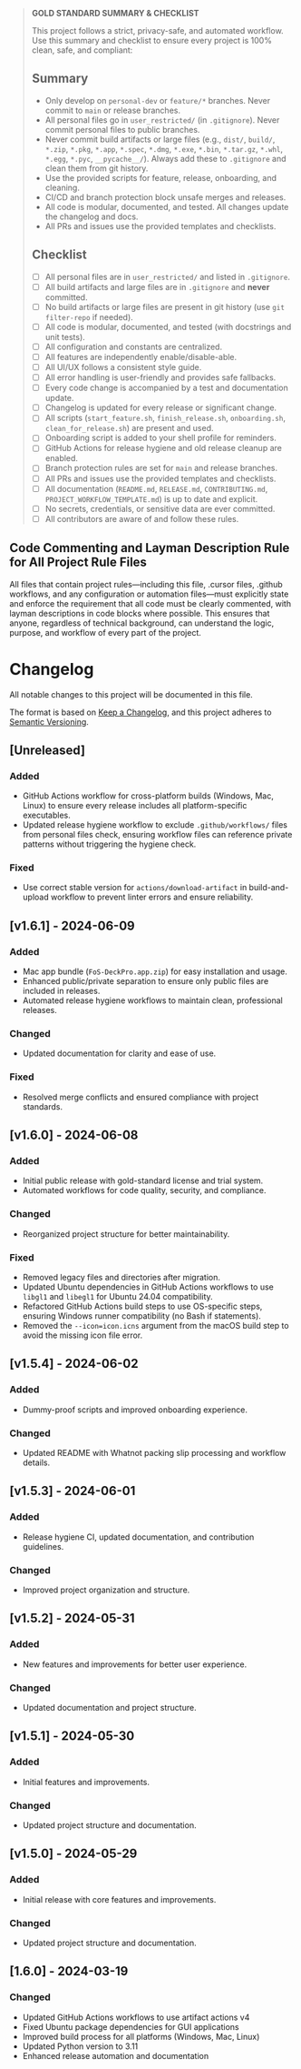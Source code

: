 > **GOLD STANDARD SUMMARY & CHECKLIST**
>
> This project follows a strict, privacy-safe, and automated workflow. Use this summary and checklist to ensure every project is 100% clean, safe, and compliant:
>
> ## Summary
> - Only develop on `personal-dev` or `feature/*` branches. Never commit to `main` or release branches.
> - All personal files go in `user_restricted/` (in `.gitignore`). Never commit personal files to public branches.
> - Never commit build artifacts or large files (e.g., `dist/`, `build/`, `*.zip`, `*.pkg`, `*.app`, `*.spec`, `*.dmg`, `*.exe`, `*.bin`, `*.tar.gz`, `*.whl`, `*.egg`, `*.pyc`, `__pycache__/`). Always add these to `.gitignore` and clean them from git history.
> - Use the provided scripts for feature, release, onboarding, and cleaning.
> - CI/CD and branch protection block unsafe merges and releases.
> - All code is modular, documented, and tested. All changes update the changelog and docs.
> - All PRs and issues use the provided templates and checklists.
>
> ## Checklist
> - [ ] All personal files are in `user_restricted/` and listed in `.gitignore`.
> - [ ] All build artifacts and large files are in `.gitignore` and **never** committed.
> - [ ] No build artifacts or large files are present in git history (use `git filter-repo` if needed).
> - [ ] All code is modular, documented, and tested (with docstrings and unit tests).
> - [ ] All configuration and constants are centralized.
> - [ ] All features are independently enable/disable-able.
> - [ ] All UI/UX follows a consistent style guide.
> - [ ] All error handling is user-friendly and provides safe fallbacks.
> - [ ] Every code change is accompanied by a test and documentation update.
> - [ ] Changelog is updated for every release or significant change.
> - [ ] All scripts (`start_feature.sh`, `finish_release.sh`, `onboarding.sh`, `clean_for_release.sh`) are present and used.
> - [ ] Onboarding script is added to your shell profile for reminders.
> - [ ] GitHub Actions for release hygiene and old release cleanup are enabled.
> - [ ] Branch protection rules are set for `main` and release branches.
> - [ ] All PRs and issues use the provided templates and checklists.
> - [ ] All documentation (`README.md`, `RELEASE.md`, `CONTRIBUTING.md`, `PROJECT_WORKFLOW_TEMPLATE.md`) is up to date and explicit.
> - [ ] No secrets, credentials, or sensitive data are ever committed.
> - [ ] All contributors are aware of and follow these rules.

## Code Commenting and Layman Description Rule for All Project Rule Files

All files that contain project rules—including this file, .cursor files, .github workflows, and any configuration or automation files—must explicitly state and enforce the requirement that all code must be clearly commented, with layman descriptions in code blocks where possible. This ensures that anyone, regardless of technical background, can understand the logic, purpose, and workflow of every part of the project.

# Changelog

All notable changes to this project will be documented in this file.

The format is based on [Keep a Changelog](https://keepachangelog.com/en/1.0.0/),
and this project adheres to [Semantic Versioning](https://semver.org/spec/v2.0.0.html).

## [Unreleased]

### Added
- GitHub Actions workflow for cross-platform builds (Windows, Mac, Linux) to ensure every release includes all platform-specific executables.
- Updated release hygiene workflow to exclude `.github/workflows/` files from personal files check, ensuring workflow files can reference private patterns without triggering the hygiene check.

### Fixed
- Use correct stable version for `actions/download-artifact` in build-and-upload workflow to prevent linter errors and ensure reliability.

## [v1.6.1] - 2024-06-09

### Added
- Mac app bundle (`FoS-DeckPro.app.zip`) for easy installation and usage.
- Enhanced public/private separation to ensure only public files are included in releases.
- Automated release hygiene workflows to maintain clean, professional releases.

### Changed
- Updated documentation for clarity and ease of use.

### Fixed
- Resolved merge conflicts and ensured compliance with project standards.

## [v1.6.0] - 2024-06-08

### Added
- Initial public release with gold-standard license and trial system.
- Automated workflows for code quality, security, and compliance.

### Changed
- Reorganized project structure for better maintainability.

### Fixed
- Removed legacy files and directories after migration.
- Updated Ubuntu dependencies in GitHub Actions workflows to use `libgl1` and `libegl1` for Ubuntu 24.04 compatibility.
- Refactored GitHub Actions build steps to use OS-specific steps, ensuring Windows runner compatibility (no Bash if statements).
- Removed the `--icon=icon.icns` argument from the macOS build step to avoid the missing icon file error.

## [v1.5.4] - 2024-06-02

### Added
- Dummy-proof scripts and improved onboarding experience.

### Changed
- Updated README with Whatnot packing slip processing and workflow details.

## [v1.5.3] - 2024-06-01

### Added
- Release hygiene CI, updated documentation, and contribution guidelines.

### Changed
- Improved project organization and structure.

## [v1.5.2] - 2024-05-31

### Added
- New features and improvements for better user experience.

### Changed
- Updated documentation and project structure.

## [v1.5.1] - 2024-05-30

### Added
- Initial features and improvements.

### Changed
- Updated project structure and documentation.

## [v1.5.0] - 2024-05-29

### Added
- Initial release with core features and improvements.

### Changed
- Updated project structure and documentation.

## [1.6.0] - 2024-03-19

### Changed
- Updated GitHub Actions workflows to use artifact actions v4
- Fixed Ubuntu package dependencies for GUI applications
- Improved build process for all platforms (Windows, Mac, Linux)
- Updated Python version to 3.11
- Enhanced release automation and documentation
